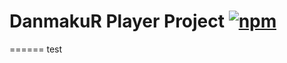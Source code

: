# DanmakuR Player Project   [![npm](https://img.shields.io/npm/v/flv.js.svg?style=flat)](https://www.npmjs.com/package/flv.js)
======
test